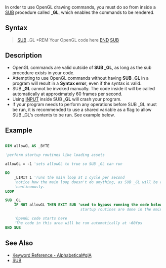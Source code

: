 In order to use OpenGL drawing commands, you must do so from inside a [SUB](SUB) procedure called **_GL**, which enables the commands to be rendered.

## Syntax

> [SUB](SUB) _GL
>  *REM Your OpenGL code here
> [END](END) [SUB](SUB)

## Description

* OpenGL commands are valid outside of **SUB _GL**, as long as the sub procedure exists in your code.
* Attempting to use OpenGL commands without having **SUB _GL** in a program will result in a **Syntax error**, even if the syntax is valid.
* SUB **_GL** cannot be invoked manually. The code inside it will be called automatically at approximately 60 frames per second.
* Using [INPUT](INPUT) inside SUB **_GL** will crash your program.
* If your program needs to perform any operations before SUB _GL must be run, it is recommended to use a shared variable as a flag to allow SUB _GL's contents to be run. See example below.

## Example

```vb

DIM allowGL AS _BYTE

'perform startup routines like loading assets

allowGL = -1 'sets allowGL to true so SUB _GL can run

DO
    _LIMIT 1 'runs the main loop at 1 cycle per second
    'notice how the main loop doesn't do anything, as SUB _GL will be running
    'continuously.
LOOP

SUB _GL
    IF NOT allowGL THEN EXIT SUB 'used to bypass running the code below until
    '                             startup routines are done in the main module

    'OpenGL code starts here
    'The code in this area will be run automatically at ~60fps
END SUB 

```

## See Also

* [Keyword Reference - Alphabetical#glA](Keyword-Reference-(Alphabetical)#glA)
* [SUB](SUB)
